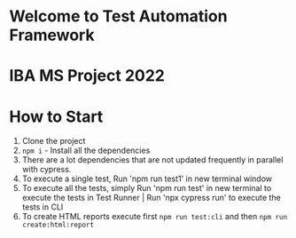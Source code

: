 # Welcome to Test Automation Framework
# IBA MS Project 2022
# How to Start
1. Clone the project
2. `npm i` - Install all the dependencies
3. There are a lot dependencies that are not updated frequently in parallel with cypress.
4. To execute a single test, Run 'npm run test1' in new terminal window
5. To execute all the tests, simply Run 'npm run test' in new terminal to execute the tests in Test Runner | Run 'npx cypress run' to execute the tests in CLI
6. To create HTML reports execute first `npm run test:cli` and then `npm run create:html:report`
